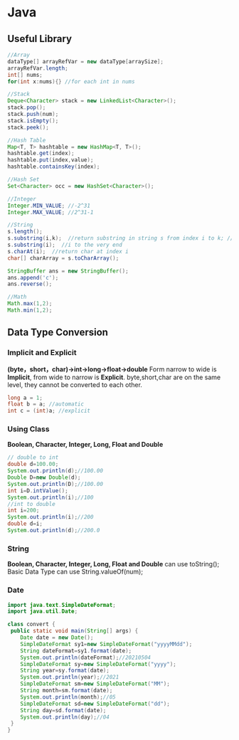 # Java

## Useful Library

```java
//Array
dataType[] arrayRefVar = new dataType[arraySize];
arrayRefVar.length;
int[] nums;
for(int x:nums){} //for each int in nums

//Stack
Deque<Character> stack = new LinkedList<Character>();
stack.pop();
stack.push(num);
stack.isEmpty();
stack.peek();

//Hash Table
Map<T, T> hashtable = new HashMap<T, T>();
hashtable.get(index);
hashtable.put(index,value);
hashtable.containsKey(index);

//Hash Set
Set<Character> occ = new HashSet<Character>();

//Integer
Integer.MIN_VALUE; //-2^31
Integer.MAX_VALUE; //2^31-1

//String
s.length();
s.substring(i,k);  //return substring in string s from index i to k; //not include i
s.substring(i);  //i to the very end
s.charAt(i);  //return char at index i
char[] charArray = s.toCharArray();

StringBuffer ans = new StringBuffer();
ans.append('c');
ans.reverse();

//Math
Math.max(1,2);
Math.min(1,2);
```

## Data Type Conversion

### Implicit and Explicit
**(byte，short，char)->int->long->float->double**
Form narrow to wide is **Implicit**, from wide to narrow is **Explicit**.
byte,short,char are on the same level, they cannot be converted to each other.
```java
long a = 1;
float b = a; //automatic
int c = (int)a; //explicit
```

### Using Class
**Boolean, Character, Integer, Long, Float and Double**
```java
// double to int
double d=100.00;
System.out.println(d);//100.00
Double D=new Double(d);
System.out.println(D);//100.00
int i=D.intValue();
System.out.println(i);//100
//int to double
int i=200;
System.out.println(i);//200
double d=i;
System.out.println(d);//200.0
```

### String
**Boolean, Character, Integer, Long, Float and Double** can use toString();
Basic Data Type can use String.valueOf(num);

### Date
```java
import java.text.SimpleDateFormat;
import java.util.Date;

class convert {
 public static void main(String[] args) {
    Date date = new Date();
    SimpleDateFormat sy1=new SimpleDateFormat("yyyyMMdd");
    String dateFormat=sy1.format(date);
    System.out.println(dateFormat);//20210504
    SimpleDateFormat sy=new SimpleDateFormat("yyyy");
    String year=sy.format(date);
    System.out.println(year);//2021
    SimpleDateFormat sm=new SimpleDateFormat("MM");
    String month=sm.format(date);
    System.out.println(month);//05
    SimpleDateFormat sd=new SimpleDateFormat("dd");
    String day=sd.format(date);
    System.out.println(day);//04
 }
}   
```




